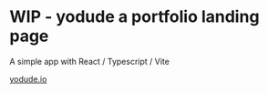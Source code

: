 # WIP - yodude a portfolio landing page

A simple app with React / Typescript / Vite

[yodude.io](yodude.io)

